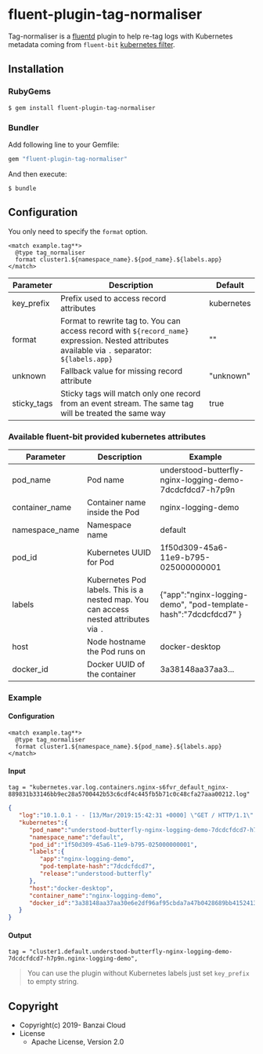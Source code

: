 # fluent-plugin-tag-normaliser

Tag-normaliser is a [fluentd](https://docs.fluentd.org/) plugin to help re-tag logs with Kubernetes metadata coming from `fluent-bit` [kubernetes filter](https://github.com/fluent/fluent-bit-docs/blob/master/filter/kubernetes.md). 

## Installation

### RubyGems

```
$ gem install fluent-plugin-tag-normaliser
```

### Bundler

Add following line to your Gemfile:

```ruby
gem "fluent-plugin-tag-normaliser"
```

And then execute:

```
$ bundle
```

## Configuration

You only need to specify the `format` option.

```
<match example.tag**>
  @type tag_normaliser
  format cluster1.${namespace_name}.${pod_name}.${labels.app}
</match>
```

| Parameter | Description | Default |
|-----------|-------------|---------|
| key_prefix | Prefix used to access record attributes | kubernetes |
| format | Format to rewrite tag to. You can access record with `${record_name}` expression. Nested attributes available via `.` separator: `${labels.app}` | "" |
| unknown | Fallback value for missing record attribute | "unknown" |
| sticky_tags | Sticky tags will match only one record from an event stream. The same tag will be treated the same way | true |

### Available fluent-bit provided kubernetes attributes

| Parameter | Description | Example |
|-----------|-------------|---------|
| pod_name | Pod name | understood-butterfly-nginx-logging-demo-7dcdcfdcd7-h7p9n |
| container_name | Container name inside the Pod | nginx-logging-demo |
| namespace_name | Namespace name | default |
| pod_id | Kubernetes UUID for Pod | 1f50d309-45a6-11e9-b795-025000000001  |
| labels | Kubernetes Pod labels. This is a nested map. You can access nested attributes via `.`  | {"app":"nginx-logging-demo", "pod-template-hash":"7dcdcfdcd7" }  |
| host | Node hostname the Pod runs on | docker-desktop |
| docker_id | Docker UUID of the container | 3a38148aa37aa3... |


### Example

#### Configuration

```
<match example.tag**>
  @type tag_normaliser
  format cluster1.${namespace_name}.${pod_name}.${labels.app}
</match>
```

#### Input

```
tag = "kubernetes.var.log.containers.nginx-s6fvr_default_nginx-889831b33146bb9ec28a5700442b53c6cdf4c445fb5b71c0c48cfa27aaa00212.log"
```

```json
{  
   "log":"10.1.0.1 - - [13/Mar/2019:15:42:31 +0000] \"GET / HTTP/1.1\" 200 612 \"-\" \"kube-probe/1.13\" \"-\"\n",
   "kubernetes":{
      "pod_name":"understood-butterfly-nginx-logging-demo-7dcdcfdcd7-h7p9n",
      "namespace_name":"default",
      "pod_id":"1f50d309-45a6-11e9-b795-025000000001",
      "labels":{  
         "app":"nginx-logging-demo",
         "pod-template-hash":"7dcdcfdcd7",
         "release":"understood-butterfly"
      },
      "host":"docker-desktop",
      "container_name":"nginx-logging-demo",
      "docker_id":"3a38148aa37aa30e6e2df96af95cbda7a47b0428689bb4152413f4be25532fda"
   }
}
```

#### Output

```
tag = "cluster1.default.understood-butterfly-nginx-logging-demo-7dcdcfdcd7-h7p9n.nginx-logging-demo",
```


> You can use the plugin without Kubernetes labels just set `key_prefix` to empty string.

## Copyright

* Copyright(c) 2019- Banzai Cloud
* License
  * Apache License, Version 2.0
